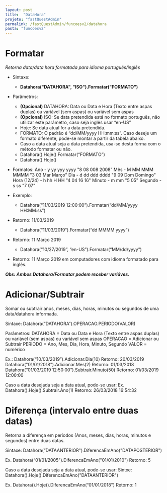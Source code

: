 ```yaml
---
layout: post
title:  "DataHora"
projeto: "fastQuestAdmin"
permalink: /fastQuestAdmin/funcoesv2/datahora
pasta: "funcoesv2"
---
```


# Formatar
*Retorna data/data hora formatada para idioma português/inglês*

- Sintaxe: 
  - **Datahora("DATAHORA", "ISO").Formatar("FORMATO")**
- Parâmetros:
  - **(Opcional)** DATAHORA: Data ou Data e Hora (Texto entre aspas duplas) ou variável (sem aspas) ou variável sem aspas
  - **(Opcional)** ISO: Se data pretendida está no formato português, não utilizar este parâmetro, caso seja inglês usar “en-US”
  - Hoje: Se data atual for a data pretendida.
  - FORMATO: O padrão é “dd/MM/yyyy HH:mm:ss”. Caso deseje um formato diferente, pode-se montar a partir da tabela abaixo.
  - Caso a data atual seja a data pretendida, usa-se desta forma com o método formatar ou não.
  - Datahora().Hoje().Formatar(“FORMATO”)
  - Datahora().Hoje()

- Formatos:
    Ano 		- y yy yyy yyyy 		"8 08 008 2008”
    Mês 		- M MM MMM MMMM 	"3 03 Mar Março"
    Dia 		- d dd ddd dddd 		"9 09 Dom Domingo"
    Hora (12/24) 	- h hh H HH 		"4 04 16 16"
    Minuto 		- m mm			"5 05"
    Segundo		- s ss			"7 07"

- Exemplo: 
  - Datahora(“11/03/2019 12:00:00”).Formatar(“dd/MM/yyyy HH:MM:ss”)
- Retorno: 11/03/2019 
  - Datahora(“11/03/2019”).Formatar(“dd MMMM yyyy”)
- Retorno: 11 Março 2019
  - Datahora(“10/27/2019”, “en-US”).Formatar(“MM/dd/yyyy”)
- Retorno: 11 Março 2019 em computadores com idioma formatado para inglês.

***Obs: Ambos Datahora/Formatar podem receber variáves.***


# Adicionar/Subtrair
Somar ou subtrair anos, meses, dias, horas, minutos ou segundos de uma data/datahora informada.

Sintaxe:
Datahora(“DATAHORA”).OPERACAO.PERIODO(VALOR)

Parâmetros:
DATAHORA = Data ou Data e Hora (Texto entre aspas duplas) ou variável (sem aspas) ou variável sem aspas
OPERACAO = Adicionar ou Subtrair
PERIODO = Ano, Mes, Dia, Hora, Minuto, Segundo
VALOR = numérico

Ex.:
Datahora(“10/03/2019”).Adicionar.Dia(10)
Retorno: 20/03/2019 
Datahora("01/01/2018").Adicionar.Mes(2)
Retorno: 01/03/2018
Datahora(“01/03/2019 12:50:00”).Subtrair.Minuto(50)
Retorno: 01/03/2019 12:00:00

Caso a data desejada seja a data atual, pode-se usar:
Ex.
Datahora().Hoje().Subtrair.Ano(1)
Retorno: 26/03/2018 16:54:32


# Diferença (intervalo entre duas datas)
Retorna a diferença em períodos (Anos, meses, dias, horas, minutos e segundos) entre duas datas.

Sintaxe:
Datahora(“DATAANTERIOR").DiferencaEmAno("DATAPOSTERIOR")

Ex.
Datahora(“01/01/2005").DiferencaEmAno("01/01/2010")
Retorno: 5

Caso a data desejada seja a data atual, pode-se usar:
Sintxe: Datahora().Hoje().DiferencaEmAno("DATAANTERIOR")

Ex.
Datahora().Hoje().DiferencaEmAno(“01/01/2018")
Retorno: 1
